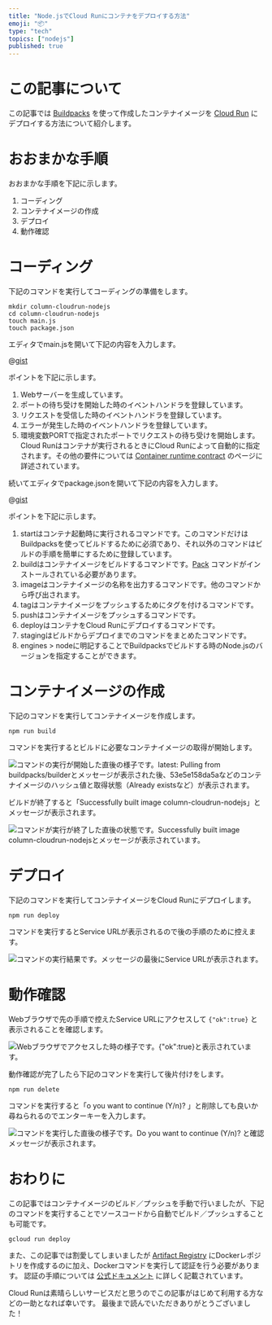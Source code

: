 ```yaml
---
title: "Node.jsでCloud Runにコンテナをデプロイする方法"
emoji: "📦"
type: "tech"
topics: ["nodejs"]
published: true
---
```


# この記事について

この記事では [Buildpacks](https://buildpacks.io/) を使って作成したコンテナイメージを [Cloud Run](https://cloud.google.com/run) にデプロイする方法について紹介します。



# おおまかな手順

おおまかな手順を下記に示します。

1. コーディング
2. コンテナイメージの作成
3. デプロイ
4. 動作確認



# コーディング

下記のコマンドを実行してコーディングの準備をします。

```shell
mkdir column-cloudrun-nodejs
cd column-cloudrun-nodejs
touch main.js
touch package.json
```

エディタでmain.jsを開いて下記の内容を入力します。

@[gist](https://gist.github.com/tatsuyasusukida/d73440930fbc2202664eb12456136934?file=main.js)

ポイントを下記に示します。

1. Webサーバーを生成しています。
2. ポートの待ち受けを開始した時のイベントハンドラを登録しています。
3. リクエストを受信した時のイベントハンドラを登録しています。
4. エラーが発生した時のイベントハンドラを登録しています。
5. 環境変数PORTで指定されたポートでリクエストの待ち受けを開始します。Cloud Runはコンテナが実行されるときにCloud Runによって自動的に指定されます。その他の要件については [Container runtime contract](https://cloud.google.com/run/docs/container-contract#env-vars) のページに詳述されています。

続いてエディタでpackage.jsonを開いて下記の内容を入力します。

@[gist](https://gist.github.com/tatsuyasusukida/d73440930fbc2202664eb12456136934?file=package.json)

ポイントを下記に示します。

1. startはコンテナ起動時に実行されるコマンドです。このコマンドだけはBuildpacksを使ってビルドするために必須であり、それ以外のコマンドはビルドの手順を簡単にするために登録しています。
2. buildはコンテナイメージをビルドするコマンドです。[Pack](https://buildpacks.io/docs/tools/pack/) コマンドがインストールされている必要があります。
3. imageはコンテナイメージの名称を出力するコマンドです。他のコマンドから呼び出されます。
3. tagはコンテナイメージをプッシュするためにタグを付けるコマンドです。
4. pushはコンテナイメージをプッシュするコマンドです。
5. deployはコンテナをCloud Runにデプロイするコマンドです。
6. stagingはビルドからデプロイまでのコマンドをまとめたコマンドです。
7. engines > nodeに明記することでBuildpacksでビルドする時のNode.jsのバージョンを指定することができます。



# コンテナイメージの作成

下記のコマンドを実行してコンテナイメージを作成します。

```shell
npm run build
```

コマンドを実行するとビルドに必要なコンテナイメージの取得が開始します。

![コマンドの実行が開始した直後の様子です。latest: Pulling from buildpacks/builderとメッセージが表示された後、53e5e158da5aなどのコンテナイメージのハッシュ値と取得状態（Already existsなど）が表示されます。](https://storage.googleapis.com/zenn-user-upload/640f0a67b48e-20220419.png)

ビルドが終了すると「Successfully built image column-cloudrun-nodejs」とメッセージが表示されます。

![コマンドが実行が終了した直後の状態です。Successfully built image column-cloudrun-nodejsとメッセージが表示されています。](https://storage.googleapis.com/zenn-user-upload/3ee7c82ca3aa-20220419.png)



# デプロイ

下記のコマンドを実行してコンテナイメージをCloud Runにデプロイします。

```shell
npm run deploy
```

コマンドを実行するとService URLが表示されるので後の手順のために控えます。

![コマンドの実行結果です。メッセージの最後にService URLが表示されます。](https://storage.googleapis.com/zenn-user-upload/a0cb6fc86950-20220419.png)



# 動作確認

Webブラウザで先の手順で控えたService URLにアクセスして `{"ok":true}` と表示されることを確認します。

![Webブラウザでアクセスした時の様子です。{"ok":true}と表示されています。](https://storage.googleapis.com/zenn-user-upload/7ae331abffad-20220419.png)

動作確認が完了したら下記のコマンドを実行して後片付けをします。

```shell
npm run delete
```

コマンドを実行すると「o you want to continue (Y/n)? 」と削除しても良いか尋ねられるのでエンターキーを入力します。

![コマンドを実行した直後の様子です。Do you want to continue (Y/n)? と確認メッセージが表示されます。](https://storage.googleapis.com/zenn-user-upload/497103e4c21b-20220419.png)



# おわりに

この記事ではコンテナイメージのビルド／プッシュを手動で行いましたが、下記のコマンドを実行することでソースコードから自動でビルド／プッシュすることも可能です。

```
gcloud run deploy
```

また、この記事では割愛してしまいましたが [Artifact Registry](https://cloud.google.com/artifact-registry) にDockerレポジトリを作成するのに加え、Dockerコマンドを実行して認証を行う必要があります。
認証の手順については [公式ドキュメント](https://cloud.google.com/artifact-registry/docs/docker/store-docker-container-images#auth) に詳しく記載されています。

Cloud Runは素晴らしいサービスだと思うのでこの記事がはじめて利用する方などの一助となれば幸いです。
最後まで読んでいただきありがとうございました！
